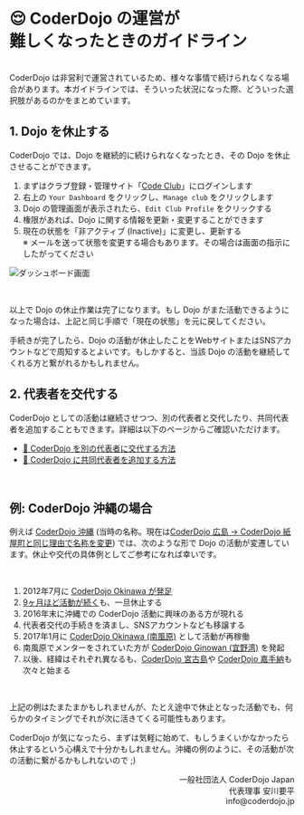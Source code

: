 # 😌 CoderDojo の運営が<br>難しくなったときのガイドライン
<br>
CoderDojo は非営利で運営されているため、様々な事情で続けられなくなる場合があります。本ガイドラインでは、そういった状況になった際、どういった選択肢があるのかをまとめています。

## 1. Dojo を休止する

CoderDojo では、Dojo を継続的に続けられなくなったとき、その Dojo を休止させることができます。

1. まずはクラブ登録・管理サイト「[Code Club](https://codeclub.org/en/coderdojo-community)」にログインします
2. 右上の `Your Dashboard` をクリックし、`Manage club` をクリックします
3. Dojo の管理画面が表示されたら、`Edit Club Profile` をクリックする
4. 権限があれば、Dojo に関する情報を更新・変更することができます
5. 現在の状態を「非アクティブ (Inactive)」に変更し、更新する   
   ※ メールを送って状態を変更する場合もあります。その場合は画面の指示にしたがってください

![ダッシュボード画面](https://i.gyazo.com/7ff1ca9d44efc7515010daf055c6b15d.png)

<br>

以上で Dojo の休止作業は完了になります。もし Dojo がまた活動できるようになった場合は、上記と同じ手順で「現在の状態」を元に戻してください。

手続きが完了したら、Dojo の活動が休止したことをWebサイトまたはSNSアカウントなどで周知するとよいです。もしかすると、当該 Dojo の活動を継続してくれる方と繋がれるかもしれません。

## 2. 代表者を交代する

CoderDojo としての活動は継続させつつ、別の代表者と交代したり、共同代表者を追加することもできます。詳細は以下のページからご確認いただけます。

- [👥 CoderDojo を別の代表者に交代する方法](/docs/how-to-add-and-switch-with-another-champion)
- [👥 CoderDojo に共同代表者を追加する方法](/docs/how-to-add-another-champion)

<br>

## 例: CoderDojo 沖縄の場合

例えば [CoderDojo 沖縄](http://okinawa.coderdojo.jp/)  (当時の名称。現在は[CoderDojo 広島 → CoderDojo 紙屋町と同じ理由で名称を変更](/docs/how-to-change-dojo-name#example)) では、次のような形で Dojo の活動が変遷しています。休止や交代の具体例としてご参考になれば幸いです。

<br>

1. 2012年7月に [CoderDojo Okinawa が発足](http://blog.yasulab.jp/2012/07/coderdojo-okinawa.html)
2. [9ヶ月ほど活動が続く](https://www.facebook.com/pg/coderdojo.okinawa/events/?ref=page_internal)も、一旦休止する
3. 2016年末に沖縄での CoderDojo 活動に興味のある方が現れる
4. 代表者交代の手続きを済まし、SNSアカウントなども移譲する
5. 2017年1月に [CoderDojo Okinawa (南風原)](http://okinawa.coderdojo.jp/) として活動が再稼働
6. 南風原でメンターをされていた方が [CoderDojo Ginowan (宜野湾)](http://www.coderdojo-ginowan.com/) を発起
7. 以後、経緯はそれぞれ異なるも、[CoderDojo 宮古島](https://coderdojo-miyakojima.com/)や [CoderDojo 嘉手納](http://coderdojokadena.hatenablog.jp/)も次々と始まる

<br>

上記の例はたまたまかもしれませんが、たとえ途中で休止となった活動でも、何らかのタイミングでそれが次に活きてくる可能性もあります。

CoderDojo が気になったら、まずは気軽に始めて、もしうまくいかなかったら休止するという心構えで十分かもしれません。沖縄の例のように、その活動が次の活動に繋がるかもしれないので ;)

<div align="right">
一般社団法人 CoderDojo Japan<br>
代表理事 安川要平<br>
info@coderdojo.jp
</div>




